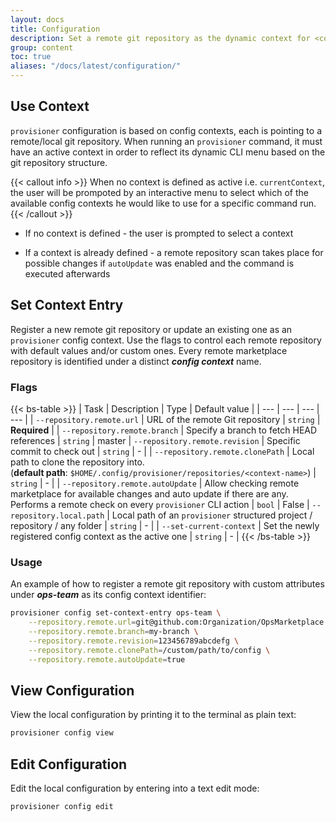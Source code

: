 ```yaml
---
layout: docs
title: Configuration
description: Set a remote git repository as the dynamic context for <code>provisioner</code>.
group: content
toc: true
aliases: "/docs/latest/configuration/"
---
```


## Use Context

`provisioner` configuration is based on config contexts, each is pointing to a remote/local git repository. When running an `provisioner` command, it must have an active context in order to reflect its dynamic CLI menu based on the git repository structure.

{{< callout info >}}
When no context is defined as active i.e. `currentContext`, the user will be prompoted by an interactive menu to select which of the available config contexts he would like to use for a specific command run.
{{< /callout >}}

* If no context is defined - the user is prompted to select a context
<!-- <div class="col-lg-6">
   <img style="vertical-align: top;" src="/docs/latest/assets/img/provisioner-context-selection.svg" width="600" >
</div> -->

* If a context is already defined - a remote repository scan takes place for possible changes if `autoUpdate` was enabled and the command is executed afterwards

<!-- <div class="col-lg-6">
   <img style="vertical-align: top;" src="/docs/latest/assets/img/provisioner-auto-update-flow.svg" width="800" >
</div> -->

## Set Context Entry

Register a new remote git repository or update an existing one as an `provisioner` config context. Use the flags to control each remote repository with default values and/or custom ones. Every remote marketplace repository is identified under a distinct ***config context*** name.

### Flags

{{< bs-table >}}
| Task | Description | Type | Default value | 
| --- | --- | --- | --- |
| `--repository.remote.url` | URL of the remote Git repository | `string` | **Required** |
| `--repository.remote.branch` | Specify a branch to fetch HEAD references | `string` | master
| `--repository.remote.revision` | Specific commit to check out | `string` | - |
| `--repository.remote.clonePath` | Local path to clone the repository into.<br/>(**default path**: `$HOME/.config/provisioner/repositories/<context-name>`) | `string` | - |
| `--repository.remote.autoUpdate` | Allow checking remote marketplace for available changes and auto update if there are any.<br>Performs a remote check on every `provisioner` CLI action | `bool` | False
| `--repository.local.path` | Local path of an `provisioner` structured project / repository / any folder | `string` | - |
| `--set-current-context` | Set the newly registered config context as the active one | `string` | - |
{{< /bs-table >}}

### Usage

An example of how to register a remote git repository with custom attributes under ***ops-team*** as its config context identifier:

```bash
provisioner config set-context-entry ops-team \
    --repository.remote.url=git@github.com:Organization/OpsMarketplace.git \
    --repository.remote.branch=my-branch \
    --repository.remote.revision=123456789abcdefg \
    --repository.remote.clonePath=/custom/path/to/config \
    --repository.remote.autoUpdate=true
```

## View Configuration 

View the local configuration by printing it to the terminal as plain text:

```bash
provisioner config view
```

## Edit Configuration

Edit the local configuration by entering into a text edit mode:

```bash
provisioner config edit
```

